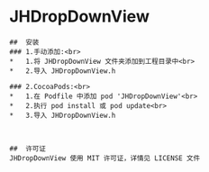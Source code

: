 # JHDropDownView

<!--![example.gif](https://github.com/jackiehu/JHDropDownView/blob/master/Kapture%202019-08-15%20at%2010.23.55.gif)-->
```
##  安装
### 1.手动添加:<br>
*   1.将 JHDropDownView 文件夹添加到工程目录中<br>
*   2.导入 JHDropDownView.h

### 2.CocoaPods:<br>
*   1.在 Podfile 中添加 pod 'JHDropDownView'<br>
*   2.执行 pod install 或 pod update<br>
*   3.导入 JHDropDownView.h



##  许可证
JHDropDownView 使用 MIT 许可证，详情见 LICENSE 文件
